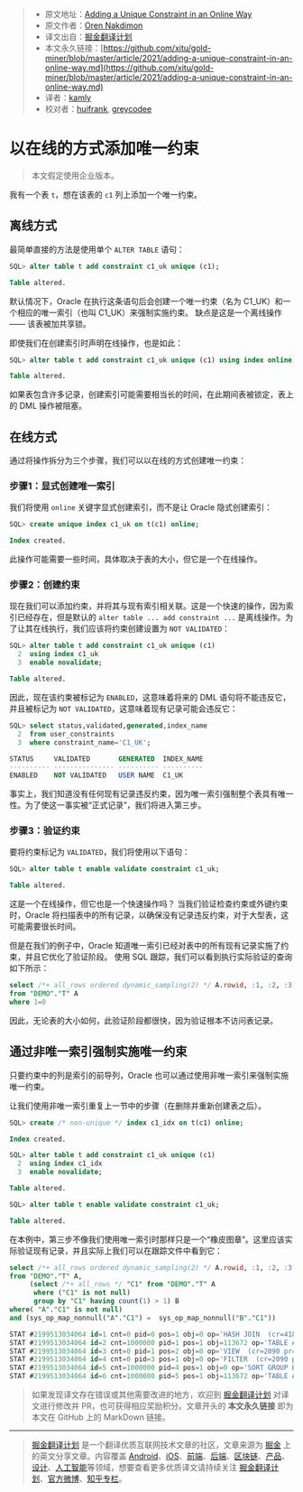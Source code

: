 > * 原文地址：[Adding a Unique Constraint in an Online Way](http://db-oriented.com/2018/02/15/adding-a-unique-constraint-in-an-online-way/)
> * 原文作者：[Oren Nakdimon](http://db-oriented.com/en/author/orenn/)
> * 译文出自：[掘金翻译计划](https://github.com/xitu/gold-miner)
> * 本文永久链接：[https://github.com/xitu/gold-miner/blob/master/article/2021/adding-a-unique-constraint-in-an-online-way.md](https://github.com/xitu/gold-miner/blob/master/article/2021/adding-a-unique-constraint-in-an-online-way.md)
> * 译者：[kamly](https://github.com/kamly)
> * 校对者：[huifrank](https://github.com/huifrank), [greycodee](https://github.com/greycodee)

# 以在线的方式添加唯一约束

> 本文假定使用企业版本。

我有一个表 `t`，想在该表的 `c1` 列上添加一个唯一约束。

## 离线方式

最简单直接的方法是使用单个 `ALTER TABLE` 语句：

```SQL
SQL> alter table t add constraint c1_uk unique (c1);

Table altered.
```

默认情况下，Oracle 在执行这条语句后会创建一个唯一约束（名为 C1_UK）和一个相应的唯一索引（也叫 C1_UK）来强制实施约束。
缺点是这是一个离线操作 —— 该表被加共享锁。

即使我们在创建索引时声明在线操作，也是如此：

```SQL
SQL> alter table t add constraint c1_uk unique (c1) using index online;

Table altered.
```

如果表包含许多记录，创建索引可能需要相当长的时间，在此期间表被锁定，表上的 DML 操作被阻塞。

## 在线方式

通过将操作拆分为三个步骤，我们可以以在线的方式创建唯一约束：

### 步骤1：显式创建唯一索引

我们将使用 `online` 关键字显式创建索引，而不是让 Oracle 隐式创建索引：

```SQL
SQL> create unique index c1_uk on t(c1) online;

Index created.
```

此操作可能需要一些时间，具体取决于表的大小，但它是一个在线操作。

### 步骤2：创建约束

现在我们可以添加约束，并将其与现有索引相关联。这是一个快速的操作，因为索引已经存在，但是默认的 `alter table ... add constraint ...` 是离线操作。为了让其在线执行，我们应该将约束创建设置为 `NOT VALIDATED`：

```SQL
SQL> alter table t add constraint c1_uk unique (c1)
  2  using index c1_uk
  3  enable novalidate;

Table altered.
```

因此，现在该约束被标记为 `ENABLED`，这意味着将来的 DML 语句将不能违反它，并且被标记为 `NOT VALIDATED`，这意味着现有记录可能会违反它：

```SQL
SQL> select status,validated,generated,index_name
  2  from user_constraints
  3  where constraint_name='C1_UK';

STATUS     VALIDATED       GENERATED  INDEX_NAME
---------- --------------- ---------- ----------
ENABLED    NOT VALIDATED   USER NAME  C1_UK
```

事实上，我们知道没有任何现有记录违反约束，因为唯一索引强制整个表具有唯一性。为了使这一事实被“正式记录”，我们将进入第三步。

### 步骤3：验证约束

要将约束标记为 `VALIDATED`，我们将使用以下语句：

```SQL
SQL> alter table t enable validate constraint c1_uk;

Table altered.
```

这是一个在线操作，但它也是一个快速操作吗？
当我们验证检查约束或外键约束时，Oracle 将扫描表中的所有记录，以确保没有记录违反约束，对于大型表，这可能需要很长时间。

但是在我们的例子中，Oracle 知道唯一索引已经对表中的所有现有记录实施了约束，并且它优化了验证阶段。
使用 SQL 跟踪，我们可以看到执行实际验证的查询如下所示：

```SQL
select /*+ all_rows ordered dynamic_sampling(2) */ A.rowid, :1, :2, :3
from "DEMO"."T" A
where 1=0
```

因此，无论表的大小如何，此验证阶段都很快，因为验证根本不访问表记录。

## 通过非唯一索引强制实施唯一约束

只要约束中的列是索引的前导列，Oracle 也可以通过使用非唯一索引来强制实施唯一约束。

让我们使用非唯一索引重复上一节中的步骤（在删除并重新创建表之后）。

```SQL
SQL> create /* non-unique */ index c1_idx on t(c1) online;

Index created.

SQL> alter table t add constraint c1_uk unique (c1)
  2  using index c1_idx
  3  enable novalidate;

Table altered.

SQL> alter table t enable validate constraint c1_uk;

Table altered.
```

在本例中，第三步不像我们使用唯一索引时那样只是一个“橡皮图章”。这里应该实际验证现有记录，并且实际上我们可以在跟踪文件中看到它：

```SQL
select /*+ all_rows ordered dynamic_sampling(2) */ A.rowid, :1, :2, :3
from "DEMO"."T" A,
     (select /*+ all_rows */ "C1" from "DEMO"."T" A
      where ("C1" is not null)
      group by "C1" having count(1) > 1) B
where( "A"."C1" is not null)
and (sys_op_map_nonnull("A"."C1") =  sys_op_map_nonnull("B"."C1"))

STAT #2199513034064 id=1 cnt=0 pid=0 pos=1 obj=0 op='HASH JOIN  (cr=4180 pr=0 pw=0 str=1 time=706676 us cost=2308 size=1150000 card=50000)'
STAT #2199513034064 id=2 cnt=1000000 pid=1 pos=1 obj=113672 op='TABLE ACCESS FULL T (cr=2090 pr=0 pw=0 str=1 time=103204 us cost=582 size=10000000 card=1000000)'
STAT #2199513034064 id=3 cnt=0 pid=1 pos=2 obj=0 op='VIEW  (cr=2090 pr=0 pw=0 str=1 time=425247 us cost=620 size=650000 card=50000)'
STAT #2199513034064 id=4 cnt=0 pid=3 pos=1 obj=0 op='FILTER  (cr=2090 pr=0 pw=0 str=1 time=425246 us)'
STAT #2199513034064 id=5 cnt=1000000 pid=4 pos=1 obj=0 op='SORT GROUP BY (cr=2090 pr=0 pw=0 str=1 time=404184 us cost=620 size=250000 card=50000)'
STAT #2199513034064 id=6 cnt=1000000 pid=5 pos=1 obj=113672 op='TABLE ACCESS FULL T (cr=2090 pr=0 pw=0 str=1 time=24097 us cost=582 size=5000000 card=1000000)'
```

> 如果发现译文存在错误或其他需要改进的地方，欢迎到 [掘金翻译计划](https://github.com/xitu/gold-miner) 对译文进行修改并 PR，也可获得相应奖励积分。文章开头的 **本文永久链接** 即为本文在 GitHub 上的 MarkDown 链接。
---

> [掘金翻译计划](https://github.com/xitu/gold-miner) 是一个翻译优质互联网技术文章的社区，文章来源为 [掘金](https://juejin.im) 上的英文分享文章。内容覆盖 [Android](https://github.com/xitu/gold-miner#android)、[iOS](https://github.com/xitu/gold-miner#ios)、[前端](https://github.com/xitu/gold-miner#前端)、[后端](https://github.com/xitu/gold-miner#后端)、[区块链](https://github.com/xitu/gold-miner#区块链)、[产品](https://github.com/xitu/gold-miner#产品)、[设计](https://github.com/xitu/gold-miner#设计)、[人工智能](https://github.com/xitu/gold-miner#人工智能)等领域，想要查看更多优质译文请持续关注 [掘金翻译计划](https://github.com/xitu/gold-miner)、[官方微博](http://weibo.com/juejinfanyi)、[知乎专栏](https://zhuanlan.zhihu.com/juejinfanyi)。
